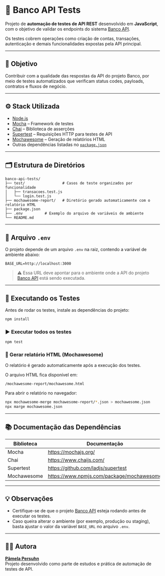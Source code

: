# 🧪 Banco API Tests

Projeto de **automação de testes de API REST** desenvolvido em **JavaScript**, com o objetivo de validar os endpoints do sistema [Banco API](https://github.com/juliodelimas/banco-api).

Os testes cobrem operações como criação de contas, transações, autenticação e demais funcionalidades expostas pela API principal.

---

## 🎯 Objetivo

Contribuir com a qualidade das respostas da API do projeto Banco, por meio de testes automatizados que verificam status codes, payloads, contratos e fluxos de negócio.

---

## ⚙️ Stack Utilizada

- [Node.js](https://nodejs.org/)
- [Mocha](https://mochajs.org/) – Framework de testes
- [Chai](https://www.chaijs.com/) – Biblioteca de asserções
- [Supertest](https://github.com/ladjs/supertest) – Requisições HTTP para testes de API
- [Mochawesome](https://www.npmjs.com/package/mochawesome) – Geração de relatórios HTML
- Outras dependências listadas no [`package.json`](./package.json)

---

## 🗂️ Estrutura de Diretórios

```
banco-api-tests/
├── test/                 # Casos de teste organizados por funcionalidade
│   ├── transacoes.test.js
│   └── login.test.js
├── mochawesome-report/   # Diretório gerado automaticamente com o relatório HTML
├── package.json
├── .env          # Exemplo do arquivo de variáveis de ambiente
└── README.md
```

---

## 🔐 Arquivo `.env`

O projeto depende de um arquivo `.env` na raiz, contendo a variável de ambiente abaixo:

```env
BASE_URL=http://localhost:3000
```

> ⚠️ Essa URL deve apontar para o ambiente onde a API do projeto [Banco API](https://github.com/juliodelimas/banco-api) está sendo executada.

---

## 🚀 Executando os Testes

Antes de rodar os testes, instale as dependências do projeto:

```bash
npm install
```

### ▶️ Executar todos os testes

```bash
npm test
```

### 🧾 Gerar relatório HTML (Mochawesome)

O relatório é gerado automaticamente após a execução dos testes.

O arquivo HTML fica disponível em:

```
/mochawesome-report/mochawesome.html
```

Para abrir o relatório no navegador:

```bash
npx mochawesome-merge mochawesome-report/*.json > mochawesome.json
npx marge mochawesome.json
```

---

## 📚 Documentação das Dependências

| Biblioteca | Documentação |
|-------------|---------------|
| Mocha | https://mochajs.org/ |
| Chai | https://www.chaijs.com/ |
| Supertest | https://github.com/ladjs/supertest |
| Mochawesome | https://www.npmjs.com/package/mochawesome |

---

## 💡 Observações

- Certifique-se de que o projeto [Banco API](https://github.com/juliodelimas/banco-api) esteja rodando antes de executar os testes.  
- Caso queira alterar o ambiente (por exemplo, produção ou staging), basta ajustar o valor da variável `BASE_URL` no arquivo `.env`.

---

## 🧑‍💻 Autora

**[Pâmela Persuhn](https://github.com/pamelapersuhn)**  
Projeto desenvolvido como parte de estudos e prática de automação de testes de API.
